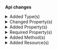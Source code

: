 **Api changes**

<details>
<summary>Added Type(s)</summary>

- added type `DiscountedLineItemPortionDraft`
- added type `DiscountCodeSetKeyAction`
- added type `DiscountCodeCreatedMessage`
- added type `DiscountCodeDeletedMessage`
- added type `DiscountCodeKeySetMessage`
- added type `DiscountCodeCreatedMessagePayload`
- added type `DiscountCodeDeletedMessagePayload`
- added type `DiscountCodeKeySetMessagePayload`
</details>


<details>
<summary>Changed Property(s)</summary>

- :warning: changed property `includedDiscounts` of type `DiscountedLineItemPriceDraft` from type `DiscountedLineItemPortion[]` to `DiscountedLineItemPortionDraft[]`
</details>


<details>
<summary>Added Property(s)</summary>

- added property `key` to type `DiscountCode`
- added property `key` to type `DiscountCodeDraft`
</details>


<details>
<summary>Required Property(s)</summary>

- changed property `priceMode` of type `CustomLineItemDraft` to be optional
- changed property `oldShipmentState` of type `OrderShipmentStateChangedMessage` to be optional
- changed property `oldOrderState` of type `OrderStateChangedMessage` to be optional
- changed property `oldShipmentState` of type `OrderShipmentStateChangedMessagePayload` to be optional
- changed property `oldOrderState` of type `OrderStateChangedMessagePayload` to be optional
</details>


<details>
<summary>Added Method(s)</summary>

- added method `$apiRoot->withProjectKey()->discountCodes()->withKey()->get()`
- added method `$apiRoot->withProjectKey()->discountCodes()->withKey()->head()`
- added method `$apiRoot->withProjectKey()->discountCodes()->withKey()->post()`
- added method `$apiRoot->withProjectKey()->discountCodes()->withKey()->delete()`
</details>


<details>
<summary>Added Resource(s)</summary>

- added resource `/{projectKey}/discount-codes/key={key}`
</details>

